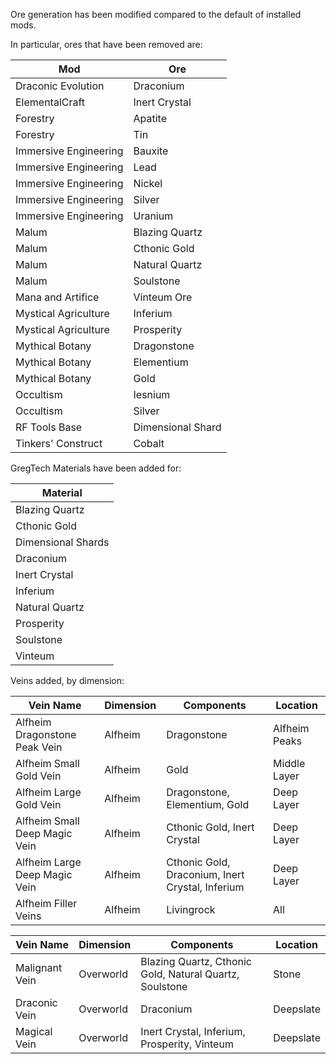 Ore generation has been modified compared to the default of installed mods.

In particular, ores that have been removed are:

| Mod                   | Ore               |
| --------------------- | ----------------- |
| Draconic Evolution    | Draconium         |
| ElementalCraft        | Inert Crystal     |
| Forestry              | Apatite           |
| Forestry              | Tin               |
| Immersive Engineering | Bauxite           |
| Immersive Engineering | Lead              |
| Immersive Engineering | Nickel            |
| Immersive Engineering | Silver            |
| Immersive Engineering | Uranium           |
| Malum                 | Blazing Quartz    |
| Malum                 | Cthonic Gold      |
| Malum                 | Natural Quartz    |
| Malum                 | Soulstone         |
| Mana and Artifice     | Vinteum Ore       |
| Mystical Agriculture  | Inferium          |
| Mystical Agriculture  | Prosperity        |
| Mythical Botany       | Dragonstone       |
| Mythical Botany       | Elementium        |
| Mythical Botany       | Gold              |
| Occultism             | Iesnium           |
| Occultism             | Silver            |
| RF Tools Base         | Dimensional Shard |
| Tinkers' Construct    | Cobalt            |
GregTech Materials have been added for:

| Material           |
| ------------------ |
| Blazing Quartz     |
| Cthonic Gold       |
| Dimensional Shards |
| Draconium          |
| Inert Crystal      |
| Inferium           |
| Natural Quartz     |
| Prosperity         |
| Soulstone          |
| Vinteum            |
Veins added, by dimension:

| Vein Name                     | Dimension | Components                                       | Location      |
| ----------------------------- | --------- | ------------------------------------------------ | ------------- |
| Alfheim Dragonstone Peak Vein | Alfheim   | Dragonstone                                      | Alfheim Peaks |
| Alfheim Small Gold Vein       | Alfheim   | Gold                                             | Middle Layer  |
| Alfheim Large Gold Vein       | Alfheim   | Dragonstone, Elementium, Gold                    | Deep Layer    |
| Alfheim Small Deep Magic Vein | Alfheim   | Cthonic Gold, Inert Crystal                      | Deep Layer    |
| Alfheim Large Deep Magic Vein | Alfheim   | Cthonic Gold, Draconium, Inert Crystal, Inferium | Deep Layer    |
| Alfheim Filler Veins          | Alfheim   | Livingrock                                       | All           |

| Vein Name      | Dimension | Components                                              | Location  |
| -------------- | --------- | ------------------------------------------------------- | --------- |
| Malignant Vein | Overworld | Blazing Quartz, Cthonic Gold, Natural Quartz, Soulstone | Stone     |
| Draconic Vein  | Overworld | Draconium                                               | Deepslate |
| Magical Vein   | Overworld | Inert Crystal, Inferium, Prosperity, Vinteum            | Deepslate |